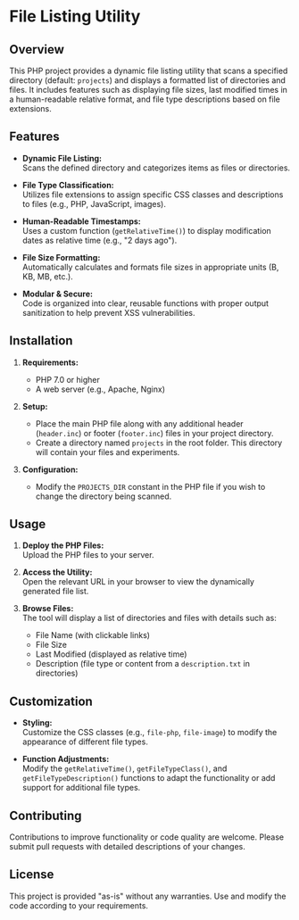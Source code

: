 # File Listing Utility

## Overview

This PHP project provides a dynamic file listing utility that scans a specified directory (default: `projects`) and displays a formatted list of directories and files. It includes features such as displaying file sizes, last modified times in a human-readable relative format, and file type descriptions based on file extensions.

## Features

- **Dynamic File Listing:**  
  Scans the defined directory and categorizes items as files or directories.

- **File Type Classification:**  
  Utilizes file extensions to assign specific CSS classes and descriptions to files (e.g., PHP, JavaScript, images).

- **Human-Readable Timestamps:**  
  Uses a custom function (`getRelativeTime()`) to display modification dates as relative time (e.g., "2 days ago").

- **File Size Formatting:**  
  Automatically calculates and formats file sizes in appropriate units (B, KB, MB, etc.).

- **Modular & Secure:**  
  Code is organized into clear, reusable functions with proper output sanitization to help prevent XSS vulnerabilities.

## Installation

1. **Requirements:**
   - PHP 7.0 or higher
   - A web server (e.g., Apache, Nginx)
   
2. **Setup:**
   - Place the main PHP file along with any additional header (`header.inc`) or footer (`footer.inc`) files in your project directory.
   - Create a directory named `projects` in the root folder. This directory will contain your files and experiments.

3. **Configuration:**
   - Modify the `PROJECTS_DIR` constant in the PHP file if you wish to change the directory being scanned.

## Usage

1. **Deploy the PHP Files:**  
   Upload the PHP files to your server.

2. **Access the Utility:**  
   Open the relevant URL in your browser to view the dynamically generated file list.

3. **Browse Files:**  
   The tool will display a list of directories and files with details such as:
   - File Name (with clickable links)
   - File Size
   - Last Modified (displayed as relative time)
   - Description (file type or content from a `description.txt` in directories)

## Customization

- **Styling:**  
  Customize the CSS classes (e.g., `file-php`, `file-image`) to modify the appearance of different file types.

- **Function Adjustments:**  
  Modify the `getRelativeTime()`, `getFileTypeClass()`, and `getFileTypeDescription()` functions to adapt the functionality or add support for additional file types.

## Contributing

Contributions to improve functionality or code quality are welcome. Please submit pull requests with detailed descriptions of your changes.

## License

This project is provided "as-is" without any warranties. Use and modify the code according to your requirements.
